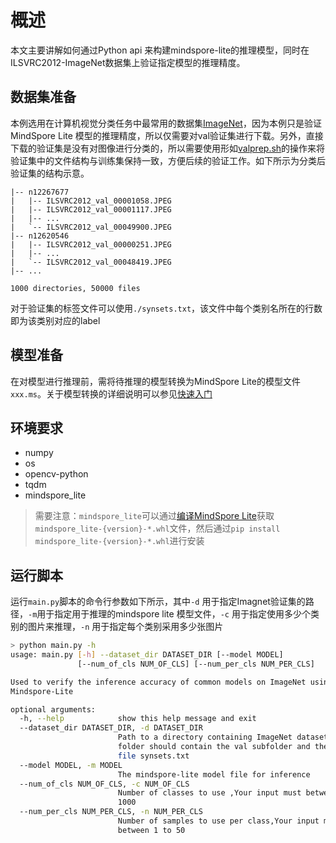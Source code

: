 # 概述

本文主要讲解如何通过Python api 来构建mindspore-lite的推理模型，同时在ILSVRC2012-ImageNet数据集上验证指定模型的推理精度。

## 数据集准备

本例选用在计算机视觉分类任务中最常用的数据集[ImageNet](https://image-net.org/challenges/LSVRC/2012/)，因为本例只是验证MindSpore Lite 模型的推理精度，所以仅需要对val验证集进行下载。另外，直接下载的验证集是没有对图像进行分类的，所以需要使用形如[valprep.sh](https://raw.githubusercontent.com/soumith/imagenetloader.torch/master/valprep.sh)的操作来将验证集中的文件结构与训练集保持一致，方便后续的验证工作。如下所示为分类后验证集的结构示意。

```text
|-- n12267677
|   |-- ILSVRC2012_val_00001058.JPEG
|   |-- ILSVRC2012_val_00001117.JPEG
|   |-- ...
|   `-- ILSVRC2012_val_00049900.JPEG
|-- n12620546
|   |-- ILSVRC2012_val_00000251.JPEG
|   |-- ...
|   `-- ILSVRC2012_val_00048419.JPEG
|-- ...

1000 directories, 50000 files
```

对于验证集的标签文件可以使用`./synsets.txt`，该文件中每个类别名所在的行数即为该类别对应的label

## 模型准备

在对模型进行推理前，需将待推理的模型转换为MindSpore Lite的模型文件`xxx.ms`。关于模型转换的详细说明可以参见[快速入门](https://www.mindspore.cn/lite/docs/zh-CN/r1.9/quick_start/one_hour_introduction.html)

## 环境要求

* numpy
* os
* opencv-python
* tqdm
* mindspore_lite

>需要注意：`mindspore_lite`可以通过[编译MindSpore Lite](https://www.mindspore.cn/lite/docs/zh-CN/r1.9/use/build.html)获取 `mindspore_lite-{version}-*.whl`文件，然后通过`pip install mindspore_lite-{version}-*.whl`进行安装

## 运行脚本

运行`main.py`脚本的命令行参数如下所示，其中`-d` 用于指定Imagnet验证集的路径，`-m`用于指定用于推理的mindspore lite 模型文件，`-c` 用于指定使用多少个类别的图片来推理，`-n` 用于指定每个类别采用多少张图片

```bash
> python main.py -h
usage: main.py [-h] --dataset_dir DATASET_DIR [--model MODEL]
               [--num_of_cls NUM_OF_CLS] [--num_per_cls NUM_PER_CLS]

Used to verify the inference accuracy of common models on ImageNet using
Mindspore-Lite

optional arguments:
  -h, --help            show this help message and exit
  --dataset_dir DATASET_DIR, -d DATASET_DIR
                        Path to a directory containing ImageNet dataset. This
                        folder should contain the val subfolder and the label
                        file synsets.txt
  --model MODEL, -m MODEL
                        The mindspore-lite model file for inference
  --num_of_cls NUM_OF_CLS, -c NUM_OF_CLS
                        Number of classes to use ,Your input must between 1 to
                        1000
  --num_per_cls NUM_PER_CLS, -n NUM_PER_CLS
                        Number of samples to use per class,Your input must
                        between 1 to 50
```

